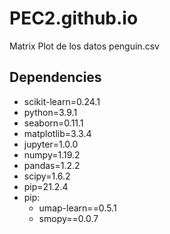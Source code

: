 # PEC2.github.io
Matrix Plot de los datos penguin.csv

Dependencies
------------
  - scikit-learn=0.24.1
  - python=3.9.1
  - seaborn=0.11.1
  - matplotlib=3.3.4
  - jupyter=1.0.0
  - numpy=1.19.2
  - pandas=1.2.2
  - scipy=1.6.2
  - pip=21.2.4
  - pip:
    - umap-learn==0.5.1
    - smopy==0.0.7


